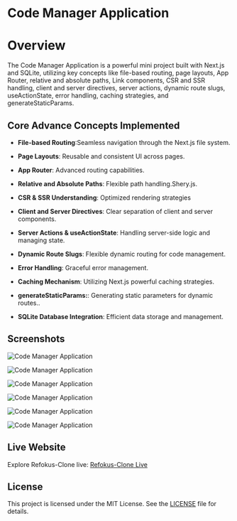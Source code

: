 # Code Manager Application

# Overview
The Code Manager Application is a powerful mini project built with Next.js and SQLite, utilizing key concepts like file-based routing, page layouts, App Router, relative and absolute paths, Link components, CSR and SSR handling, client and server directives, server actions, dynamic route slugs, useActionState, error handling, caching strategies, and generateStaticParams.

## Core Advance Concepts Implemented

- **File-based Routing**:Seamless navigation through the Next.js file system.

- **Page Layouts**: Reusable and consistent UI across pages.

- **App Router**: Advanced routing capabilities.

- **Relative and Absolute Paths**: Flexible path handling.Shery.js.

- **CSR & SSR Understanding**: Optimized rendering strategies

- **Client and Server Directives**:  Clear separation of client and server components.

- **Server Actions & useActionState**: Handling server-side logic and managing state.

- **Dynamic Route Slugs**:  Flexible dynamic routing for code management.

- **Error Handling**:  Graceful error management.

- **Caching Mechanism**:  Utilizing Next.js powerful caching strategies.

- **generateStaticParams:**: Generating static parameters for dynamic routes..

- **SQLite Database Integration**: Efficient data storage and management.


## Screenshots

![Code Manager Application](/n2-mini-project/public/p1.png)

![Code Manager Application](/n2-mini-project/public/p2.png)

![Code Manager Application](/n2-mini-project/public/p3.png)

![Code Manager Application](/n2-mini-project/public/p4.png)

![Code Manager Application](/n2-mini-project/public/p5.png)

![Code Manager Application](/n2-mini-project/public/p6.png)



## Live Website

Explore Refokus-Clone live: [Refokus-Clone Live](https://refokus-website-clone-mocha.vercel.app/)


## License

This project is licensed under the MIT License. See the [LICENSE](LICENSE) file for details.

